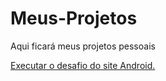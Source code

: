 # Meus-Projetos
 Aqui ficará meus projetos pessoais
 
 <a href="https://miguelmassolar.github.io/Meus-Projetos/Laranja.html">Executar o desafio do site Android.</a>